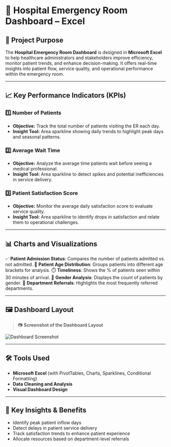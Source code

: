 # 🏥 Hospital Emergency Room Dashboard – Excel

## 📌 Project Purpose

The **Hospital Emergency Room Dashboard** is designed in **Microsoft Excel** to help healthcare administrators and stakeholders improve efficiency, monitor patient trends, and enhance decision-making. It offers real-time insights into patient flow, service quality, and operational performance within the emergency room.

---

## 📈 Key Performance Indicators (KPIs)

### 1️⃣ Number of Patients
- **Objective:** Track the total number of patients visiting the ER each day.
- **Insight Tool:** Area sparkline showing daily trends to highlight peak days and seasonal patterns.

### 2️⃣ Average Wait Time
- **Objective:** Analyze the average time patients wait before seeing a medical professional.
- **Insight Tool:** Area sparkline to detect spikes and potential inefficiencies in service delivery.

### 3️⃣ Patient Satisfaction Score
- **Objective:** Monitor the average daily satisfaction score to evaluate service quality.
- **Insight Tool:** Area sparkline to identify drops in satisfaction and relate them to operational challenges.

---

## 📊 Charts and Visualizations

✅ **Patient Admission Status**: Compares the number of patients admitted vs. not admitted.
👶 **Patient Age Distribution**: Groups patients into different age brackets for analysis.
⏱️ **Timeliness**: Shows the % of patients seen within 30 minutes of arrival.
🚻 **Gender Analysis**: Displays the count of patients by gender.
🏥 **Department Referrals**: Highlights the most frequently referred departments.

---

## 🖼️ Dashboard Layout

> 📷 **Screenshot of the Dashboard Layout**

![Dashboard Screenshot](./Dashboard_Layout.png) 

---

## 🛠️ Tools Used

- **Microsoft Excel** (with PivotTables, Charts, Sparklines, Conditional Formatting)
- **Data Cleaning and Analysis**
- **Visual Dashboard Design**




---

## 🚀 Key Insights & Benefits

- Identify peak patient inflow days
- Detect delays in patient service delivery
- Track satisfaction trends to enhance patient experience
- Allocate resources based on department-level referrals




